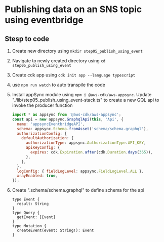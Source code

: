 # Publishing data on an SNS topic using eventbridge

## Stesp to code

1. Create new directory using `mkdir step05_publish_using_event`
2. Navigate to newly created directory using `cd step05_publish_using_event`
3. Create cdk app using `cdk init app --language typescript`
4. use `npm run watch` to auto transpile the code
5. Install appSync module using `npm i @aws-cdk/aws-appsync`. Update "./lib/step05_publish_using_event-stack.ts" to create a new GQL api to invoke the producer function

   ```js
   import * as appsync from '@aws-cdk/aws-appsync';
   const api = new appsync.GraphqlApi(this, 'Api', {
     name: 'appsyncEventbridgeAPI',
     schema: appsync.Schema.fromAsset('schema/schema.graphql'),
     authorizationConfig: {
       defaultAuthorization: {
         authorizationType: appsync.AuthorizationType.API_KEY,
         apiKeyConfig: {
           expires: cdk.Expiration.after(cdk.Duration.days(365)),
         },
       },
     },
     logConfig: { fieldLogLevel: appsync.FieldLogLevel.ALL },
     xrayEnabled: true,
   });
   ```

6. Create ".schema/schema.graphql" to define schema for the api

   ```gql
   type Event {
     result: String
   }
   type Query {
     getEvent: [Event]
   }
   type Mutation {
     createEvent(event: String!): Event
   }
   ```
